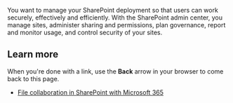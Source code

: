 You want to manage your SharePoint deployment so that users can work securely, effectively and efficiently. With the SharePoint admin center, you manage sites, administer sharing and permissions, plan governance, report and monitor usage, and control security of your sites.

## Learn more

When you're done with a link, use the **Back** arrow in your browser to come back to this page.

- [File collaboration in SharePoint with Microsoft 365](https://docs.microsoft.com/sharepoint/deploy-file-collaboration)
